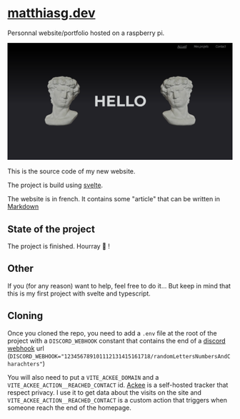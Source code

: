 # [matthiasg.dev](https://matthiasg.dev)

Personnal website/portfolio hosted on a raspberry pi.

[![Homepage looks](./docs/img/homePage.png)](https://matthiasg.dev)

This is the source code of my new website.

The project is build using [svelte](https://svelte.dev/).

The website is in french.
It contains some "article" that can be written in [Markdown](https://www.markdownguide.org/)

## State of the project

The project is finished. Hourray 🥳 !

## Other

If you (for any reason) want to help, feel free to do it...
But keep in mind that this is my first project with svelte and typescript.

## Cloning

Once you cloned the repo, you need to add a `.env` file at the root of the project with a `DISCORD_WEBHOOK` constant that contains the end of a [discord webhook](https://discord.com/developers/docs/resources/webhook) url (`DISCORD_WEBHOOK="123456789101112131415161718/randomLettersNumbersAndCharachters"`)

You will also need to put a `VITE_ACKEE_DOMAIN` and a `VITE_ACKEE_ACTION__REACHED_CONTACT` id. [Ackee](https://ackee.electerious.com/) is a self-hosted tracker that respect privacy. I use it to get data about the visits on the site and `VITE_ACKEE_ACTION__REACHED_CONTACT` is a custom action that triggers when someone reach the end of the homepage.
